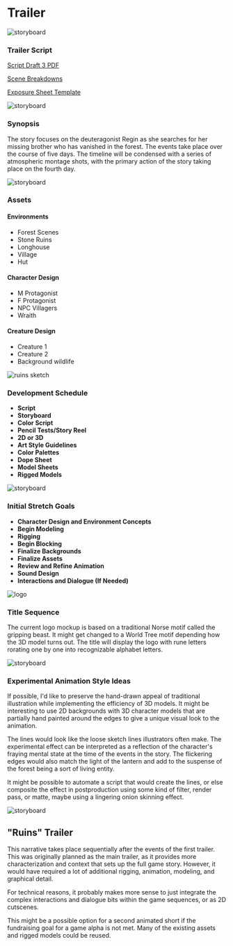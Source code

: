 # Trailer

![storyboard](https://github.com/jcongerkallas1/Brefhamer/blob/master/Images/forestsketchdetailed.jpg)
### Trailer Script

[Script Draft 3 PDF](https://github.com/jcongerkallas1/Brefhamer/blob/master/Documents/trailer_script.pdf)

[Scene Breakdowns](https://docs.google.com/spreadsheets/d/1O49k0T9nOEONyeSdslIZxbT2U-ZDwiXI7stlKnVHx1g/edit?usp=sharing)

[Exposure Sheet Template](https://docs.google.com/spreadsheets/d/17MuCUg5NwhyVl2NZp06m9p3Ug7RId467MvHyuk9bij0/edit?usp=sharing)

![storyboard](https://github.com/jcongerkallas1/Brefhamer/blob/master/Images/forest_thumbs3.jpg)
### Synopsis
The story focuses on the deuteragonist Regin as she searches for her missing brother who has vanished in the forest.  The events take place over the course of five days.  The timeline will be condensed with a series of atmospheric montage shots, with the primary action of the story taking place on the fourth day.

![storyboard](https://github.com/jcongerkallas1/Folkvangr/blob/master/Images/regin3.png)
### Assets

#### Environments
- Forest Scenes
- Stone Ruins
- Longhouse
- Village
- Hut

#### Character Design
- M Protagonist
- F Protagonist
- NPC Villagers
- Wraith

#### Creature Design
- Creature 1
- Creature 2
- Background wildlife

![ruins sketch](https://github.com/jcongerkallas1/Brefhamer/blob/master/Images/monastary_ruins_sketch_small.jpg)
### Development Schedule
- **Script**
- **Storyboard**
- **Color Script**
- **Pencil Tests/Story Reel**
- **2D or 3D**
- **Art Style Guidelines**
- **Color Palettes**
- **Dope Sheet**
- **Model Sheets**
- **Rigged Models**

![storyboard](https://github.com/jcongerkallas1/Brefhamer/blob/master/Images/storyboard_panel_sample.jpg)
### Initial Stretch Goals
- **Character Design and Environment Concepts**
- **Begin Modeling**
- **Rigging**
- **Begin Blocking**
- **Finalize Backgrounds**
- **Finalize Assets**
- **Review and Refine Animation**
- **Sound Design**
- **Interactions and Dialogue (If Needed)**

![logo](https://github.com/jcongerkallas1/Brefhamer/blob/master/Images/gripping_beast_small.jpg)
### Title Sequence
The current logo mockup is based on a traditional Norse motif called the gripping beast.  It might get changed to a World Tree motif depending how the 3D model turns out.  The title will display the logo with rune letters rorating one by one into recognizable alphabet letters.  


![storyboard](https://github.com/jcongerkallas1/Brefhamer/blob/master/Images/storyboard_panel.jpg)
### Experimental Animation Style Ideas
If possible, I'd like to preserve the hand-drawn appeal of traditional illustration while implementing the efficiency of 3D models.  It might be interesting to use 2D backgrounds with 3D character models that are partially hand painted around the edges to give a unique visual look to the animation.  

The lines would look like the loose sketch lines illustrators often make.  The experimental effect can be interpreted as a reflection of the character's fraying mental state at the time of the events in the story.  The flickering edges would also match the light of the lantern and add to the suspense of the forest being a sort of living entity.

It might be possible to automate a script that would create the lines, or else composite the effect in postproduction using some kind of filter, render pass, or matte, maybe using a lingering onion skinning effect.

![storyboard](https://github.com/jcongerkallas1/Brefhamer/blob/master/Images/forest_scene_pencil_sketch.jpg)
## "Ruins" Trailer
This narrative takes place sequentially after the events of the first trailer.  This was originally planned as the main trailer, as it provides more characterization and context that sets up the full game story.  However, it would have required a lot of additional rigging, animation, modeling, and graphical detail.  

For technical reasons, it probably makes more sense to just integrate the complex interactions and dialogue bits within the game sequences, or as 2D cutscenes.

This might be a possible option for a second animated short if the fundraising goal for a game alpha is not met.  Many of the existing assets and rigged models could be reused.
